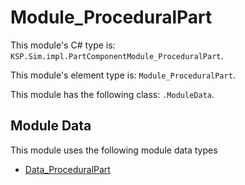 # Module_ProceduralPart

This module's C# type is: `KSP.Sim.impl.PartComponentModule_ProceduralPart`.

This module's element type is: `Module_ProceduralPart`.

This module has the following class: `.ModuleData`.

## Module Data

This module uses the following module data types

- [Data_ProceduralPart](Data_ProceduralPart.md)